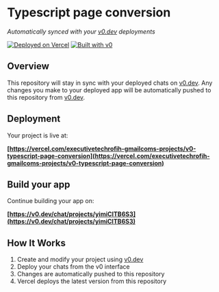# Typescript page conversion

*Automatically synced with your [v0.dev](https://v0.dev) deployments*

[![Deployed on Vercel](https://img.shields.io/badge/Deployed%20on-Vercel-black?style=for-the-badge&logo=vercel)](https://vercel.com/executivetechrofih-gmailcoms-projects/v0-typescript-page-conversion)
[![Built with v0](https://img.shields.io/badge/Built%20with-v0.dev-black?style=for-the-badge)](https://v0.dev/chat/projects/yimiCITB6S3)

## Overview

This repository will stay in sync with your deployed chats on [v0.dev](https://v0.dev).
Any changes you make to your deployed app will be automatically pushed to this repository from [v0.dev](https://v0.dev).

## Deployment

Your project is live at:

**[https://vercel.com/executivetechrofih-gmailcoms-projects/v0-typescript-page-conversion](https://vercel.com/executivetechrofih-gmailcoms-projects/v0-typescript-page-conversion)**

## Build your app

Continue building your app on:

**[https://v0.dev/chat/projects/yimiCITB6S3](https://v0.dev/chat/projects/yimiCITB6S3)**

## How It Works

1. Create and modify your project using [v0.dev](https://v0.dev)
2. Deploy your chats from the v0 interface
3. Changes are automatically pushed to this repository
4. Vercel deploys the latest version from this repository